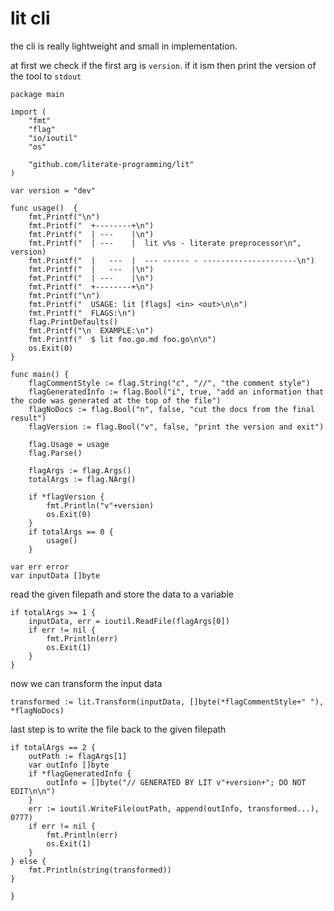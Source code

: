 # lit cli

the cli is really lightweight and small in implementation.

at first we check if the first arg is `version`. if it ism then print the version of the tool to `stdout`

	package main

	import (
		"fmt"
		"flag"
		"io/ioutil"
		"os"

		"github.com/literate-programming/lit"
	)

	var version = "dev"

	func usage()  {
		fmt.Printf("\n")
		fmt.Printf("  +--------+\n")
		fmt.Printf("  | ---    |\n")
		fmt.Printf("  | ---    |  lit v%s - literate preprocessor\n", version)
		fmt.Printf("  |   ---  |  --- ------ - ---------------------\n")
		fmt.Printf("  |   ---  |\n")
		fmt.Printf("  | ---    |\n")
		fmt.Printf("  +--------+\n")
		fmt.Printf("\n")
		fmt.Printf("  USAGE: lit [flags] <in> <out>\n\n")
		fmt.Printf("  FLAGS:\n")
		flag.PrintDefaults()
		fmt.Printf("\n  EXAMPLE:\n")
		fmt.Printf("  $ lit foo.go.md foo.go\n\n")
		os.Exit(0)
	}

	func main() {
		flagCommentStyle := flag.String("c", "//", "the comment style")
		flagGeneratedInfo := flag.Bool("i", true, "add an information that the code was generated at the top of the file")
		flagNoDocs := flag.Bool("n", false, "cut the docs from the final result")
		flagVersion := flag.Bool("v", false, "print the version and exit")

		flag.Usage = usage
		flag.Parse()

		flagArgs := flag.Args()
		totalArgs := flag.NArg()

		if *flagVersion {
			fmt.Println("v"+version)
			os.Exit(0)
		}
		if totalArgs == 0 {
			usage()
		}

	var err error
	var inputData []byte

read the given filepath and store the data to a variable

	if totalArgs >= 1 {
		inputData, err = ioutil.ReadFile(flagArgs[0])
		if err != nil {
			fmt.Println(err)
			os.Exit(1)
		}
	}

now we can transform the input data

	transformed := lit.Transform(inputData, []byte(*flagCommentStyle+" "), *flagNoDocs)

last step is to write the file back to the given filepath

	if totalArgs == 2 {
		outPath := flagArgs[1]
		var outInfo []byte
		if *flagGeneratedInfo {
			outInfo = []byte("// GENERATED BY LIT v"+version+"; DO NOT EDIT\n\n")
		}
		err := ioutil.WriteFile(outPath, append(outInfo, transformed...), 0777)
		if err != nil {
			fmt.Println(err)
			os.Exit(1)
		}
	} else {
		fmt.Println(string(transformed))
	}

	}
